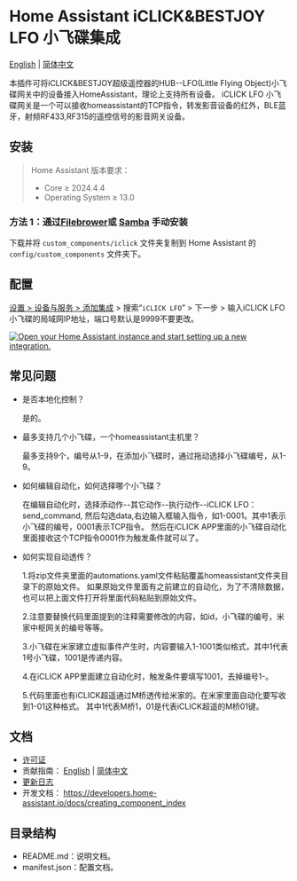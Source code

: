 # Home Assistant iCLICK&BESTJOY LFO 小飞碟集成

[English](../README.md) | [简体中文](./README_zh.md)

本插件可将iCLICK&BESTJOY超级遥控器的HUB--LFO(Little Flying Object)小飞碟网关中的设备接入HomeAssistant，理论上支持所有设备。
iCLICK LFO 小飞碟网关是一个可以接收homeassistant的TCP指令，转发影音设备的红外，BLE蓝牙，射频RF433,RF315的遥控信号的影音网关设备。

## 安装

> Home Assistant 版本要求：
>
> - Core $\geq$ 2024.4.4
> - Operating System $\geq$ 13.0

### 方法 1：通过[Filebrower](https://github.com/alexbelgium/hassio-addons/tree/master/filebrowser)或 [Samba](https://github.com/home-assistant/addons/tree/master/samba) 手动安装

下载并将 `custom_components/iclick` 文件夹复制到 Home Assistant 的 `config/custom_components` 文件夹下。

## 配置

[设置 > 设备与服务 > 添加集成](https://my.home-assistant.io/redirect/brand/?brand=iclick) > 搜索“`iCLICK LFO`” > 下一步 > 输入iCLICK LFO小飞碟的局域网IP地址，端口号默认是9999不要更改。

[![Open your Home Assistant instance and start setting up a new integration.](https://my.home-assistant.io/badges/config_flow_start.svg)](https://my.home-assistant.io/redirect/config_flow_start/?domain=iclick)


## 常见问题

- 是否本地化控制？

  是的。

- 最多支持几个小飞碟，一个homeassistant主机里？
  
  最多支持9个，编号从1-9，在添加小飞碟时，通过拖动选择小飞碟编号，从1-9。
  
- 如何编辑自动化，如何选择哪个小飞碟？
  
  在编辑自动化时，选择添动作--其它动作--执行动作--iCLICK LFO：send_command,
  然后勾选data,右边输入框输入指令，如1-0001。其中1表示小飞碟的编号，0001表示TCP指令。
  然后在iCLICK APP里面的小飞碟自动化里面接收这个TCP指令0001作为触发条件就可以了。

- 如何实现自动透传？

  1.将zip文件夹里面的automations.yaml文件粘贴覆盖homeassistant文件夹目录下的原始文件。
  如果原始文件里面有之前建立的自动化，为了不清除数据，也可以把上面文件打开将里面代码粘贴到原始文件。

  2.注意要替换代码里面提到的注释需要修改的内容，如id，小飞碟的编号，米家中枢网关的编号等等。

  3.小飞碟在米家建立虚拟事件产生时，内容要输入1-1001类似格式，其中1代表1号小飞碟，1001是传递内容。

  4.在iCLICK APP里面建立自动化时，触发条件要填写1001，去掉编号1-。

  5.代码里面也有iCLICK超遥通过M桥透传给米家的。在米家里面自动化要写收到1-01这种格式。
  其中1代表M桥1，01是代表iCLICK超遥的M桥01键。

## 文档

- [许可证](../LICENSE.md)
- 贡献指南： [English](../CONTRIBUTING.md) | [简体中文](./CONTRIBUTING_zh.md)
- [更新日志](../CHANGELOG.md)
- 开发文档： https://developers.home-assistant.io/docs/creating_component_index

## 目录结构

- README.md：说明文档。
- manifest.json：配置文档。
